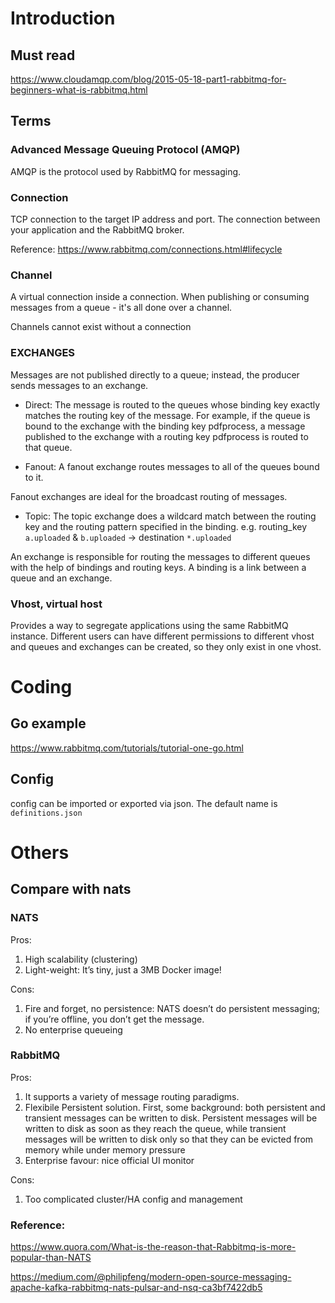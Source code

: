 # Introduction

## Must read
https://www.cloudamqp.com/blog/2015-05-18-part1-rabbitmq-for-beginners-what-is-rabbitmq.html

## Terms
### Advanced Message Queuing Protocol (AMQP) 
AMQP is the protocol used by RabbitMQ for messaging.

### Connection
TCP connection to the target IP address and port. The connection between your application and the RabbitMQ broker.

Reference: https://www.rabbitmq.com/connections.html#lifecycle

### Channel
A virtual connection inside a connection. When publishing or consuming messages from a queue - it's all done over a channel. 

Channels cannot exist without a connection

### EXCHANGES
Messages are not published directly to a queue; instead, the producer sends messages to an exchange. 

- Direct: 
The message is routed to the queues whose binding key exactly matches the routing key of the message. For example, if the queue is bound to the exchange with the binding key pdfprocess, a message published to the exchange with a routing key pdfprocess is routed to that queue.

- Fanout: 
A fanout exchange routes messages to all of the queues bound to it.

Fanout exchanges are ideal for the broadcast routing of messages.

- Topic: 
The topic exchange does a wildcard match between the routing key and the routing pattern specified in the binding. e.g. routing_key `a.uploaded` & `b.uploaded` -> destination `*.uploaded`

An exchange is responsible for routing the messages to different queues with the help of bindings and routing keys. A binding is a link between a queue and an exchange.

### Vhost, virtual host
Provides a way to segregate applications using the same RabbitMQ instance. 
Different users can have different permissions to different vhost and queues and exchanges can be created, so they only exist in one vhost.

# Coding

## Go example
https://www.rabbitmq.com/tutorials/tutorial-one-go.html

## Config
config can be imported or exported via json. The default name is `definitions.json`

# Others

## Compare with nats

### NATS
Pros:
1. High scalability (clustering)
2. Light-weight: It’s tiny, just a 3MB Docker image!

Cons:
1. Fire and forget, no persistence: NATS doesn’t do persistent messaging; if you’re offline, you don’t get the message.
2. No enterprise queueing


### RabbitMQ

Pros:
1. It supports a variety of message routing paradigms.
2. Flexibile Persistent solution. First, some background: both persistent and transient messages can be written to disk. Persistent messages will be written to disk as soon as they reach the queue, while transient messages will be written to disk only so that they can be evicted from memory while under memory pressure
3. Enterprise favour: nice official UI monitor

Cons:
1. Too complicated cluster/HA config and management

### Reference: 
https://www.quora.com/What-is-the-reason-that-Rabbitmq-is-more-popular-than-NATS

https://medium.com/@philipfeng/modern-open-source-messaging-apache-kafka-rabbitmq-nats-pulsar-and-nsq-ca3bf7422db5

